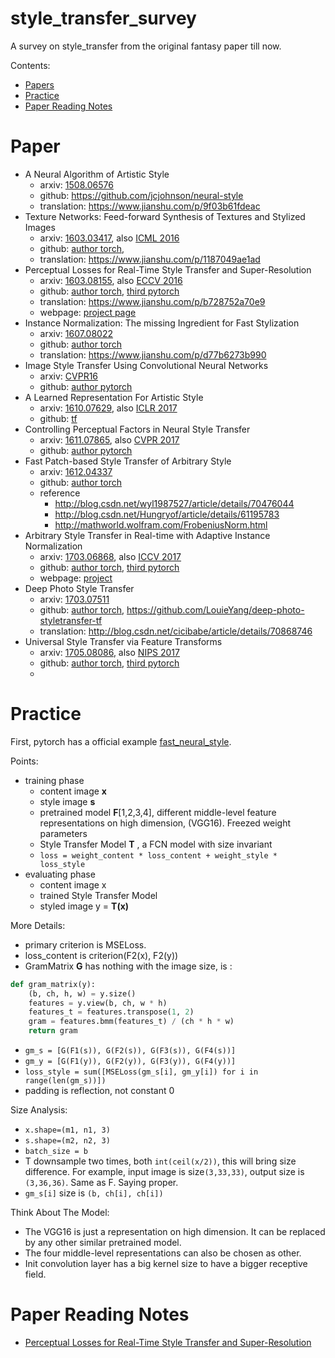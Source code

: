 # style_transfer_survey
A survey on style_transfer from the original fantasy paper till now.

Contents:
+ [Papers](#Papers)
+ [Practice](#Practice)
+ [Paper Reading Notes](#Paper-Reading-Notes)

# Paper
+ A Neural Algorithm of Artistic Style
    + arxiv: [1508.06576](https://arxiv.org/abs/1508.06576)
    + github: https://github.com/jcjohnson/neural-style
    + translation: https://www.jianshu.com/p/9f03b61fdeac
+ Texture Networks: Feed-forward Synthesis of Textures and Stylized Images
    + arxiv: [1603.03417](https://arxiv.org/abs/1603.03417), also [ICML 2016]()
    + github: [author torch](https://github.com/DmitryUlyanov/texture_nets), 
    + translation: https://www.jianshu.com/p/1187049ae1ad
+ Perceptual Losses for Real-Time Style Transfer and Super-Resolution
    + arxiv: [1603.08155](https://arxiv.org/abs/1603.08155), also [ECCV 2016]()
    + github: [author torch](https://github.com/jcjohnson/fast-neural-style), [third pytorch](https://github.com/abhiskk/fast-neural-style)
    + translation: https://www.jianshu.com/p/b728752a70e9
    + webpage: [project page](https://cs.stanford.edu/people/jcjohns/eccv16/)
+ Instance Normalization: The missing Ingredient for Fast Stylization
    + arxiv: [1607.08022](https://arxiv.org/abs/1607.08022)
    + github: [author torch](https://github.com/DmitryUlyanov/texture_nets)
    + translation: https://www.jianshu.com/p/d77b6273b990
+ Image Style Transfer Using Convolutional Neural Networks
    + arxiv: [CVPR16](https://www.cv-foundation.org/openaccess/content_cvpr_2016/html/Gatys_Image_Style_Transfer_CVPR_2016_paper.html)
    + github: [author pytorch](https://github.com/leongatys/PytorchNeuralStyleTransfer)
+ A Learned Representation For Artistic Style
    + arxiv: [1610.07629](https://arxiv.org/abs/1610.07629), also [ICLR 2017](https://openreview.net/forum?id=BJO-BuT1g&noteId=BJO-BuT1g)
    + github: [tf](https://github.com/tensorflow/magenta/tree/master/magenta/models/image_stylization)
+ Controlling Perceptual Factors in Neural Style Transfer
    + arxiv: [1611.07865](https://arxiv.org/abs/1611.07865), also [CVPR 2017]()
    + github: [author pytorch](https://github.com/leongatys/PytorchNeuralStyleTransfer)
+ Fast Patch-based Style Transfer of Arbitrary Style
    + arxiv: [1612.04337](https://arxiv.org/abs/1612.04337)
    + github: [author torch](https://github.com/rtqichen/style-swap)
    + reference
        + http://blog.csdn.net/wyl1987527/article/details/70476044
        + http://blog.csdn.net/Hungryof/article/details/61195783
        + http://mathworld.wolfram.com/FrobeniusNorm.html
+ Arbitrary Style Transfer in Real-time with Adaptive Instance Normalization 
    + arxiv: [1703.06868](https://arxiv.org/abs/1703.06868), also [ICCV 2017]()
    + github: [author torch](https://github.com/xunhuang1995/AdaIN-style), [third pytorch](https://github.com/naoto0804/pytorch-AdaIN)
    + webpage: [project](http://www.cs.cornell.edu/~xhuang/publication/adain/)
+ Deep Photo Style Transfer
    + arxiv: [1703.07511](https://arxiv.org/abs/1703.07511)
    + github: [author torch](https://github.com/luanfujun/deep-photo-styletransfer), https://github.com/LouieYang/deep-photo-styletransfer-tf
    + translation: http://blog.csdn.net/cicibabe/article/details/70868746
+ Universal Style Transfer via Feature Transforms
    + arxiv: [1705.08086](https://arxiv.org/abs/1705.08086), also [NIPS 2017]()
    + github: [author torch](https://github.com/Yijunmaverick/UniversalStyleTransfer), [third pytorch](https://github.com/sunshineatnoon/PytorchWCT)
    + 
    
# Practice
First, pytorch has a official example [fast_neural_style](https://github.com/pytorch/examples/tree/master/fast_neural_style).

Points:

+ training phase
    + content image **x**
    + style image **s**
    + pretrained model **F**[1,2,3,4], different middle-level feature representations on high dimension, 
    (VGG16). Freezed weight parameters
    + Style Transfer Model **T** , a FCN model with size invariant
    + `loss = weight_content * loss_content + weight_style * loss_style`
+ evaluating phase
    + content image x
    + trained Style Transfer Model 
    + styled image y = **T(x)**

More Details:
+ primary criterion is MSELoss.
+ loss_content is criterion(F2(x), F2(y))
+ GramMatrix **G** has nothing with the image size, is :
```python
def gram_matrix(y):
    (b, ch, h, w) = y.size()
    features = y.view(b, ch, w * h)
    features_t = features.transpose(1, 2)
    gram = features.bmm(features_t) / (ch * h * w)
    return gram
```
+ `gm_s = [G(F1(s)), G(F2(s)), G(F3(s)), G(F4(s))]`
+ `gm_y = [G(F1(y)), G(F2(y)), G(F3(y)), G(F4(y))]`
+ `loss_style = sum([MSELoss(gm_s[i], gm_y[i]) for i in range(len(gm_s))])`
+ padding is reflection, not constant 0

Size Analysis:
+ `x.shape=(m1, n1, 3)`
+ `s.shape=(m2, n2, 3)`
+ `batch_size = b`
+ T downsample two times, both `int(ceil(x/2))`, this will bring size difference. 
For example, input image is size`(3,33,33)`, output size is `(3,36,36)`. 
Same as F. Saying proper.
+ `gm_s[i]` size is `(b, ch[i], ch[i])`

Think About The Model:
+  The VGG16 is just a representation on high dimension. It can be replaced by any other 
similar pretrained model.
+ The four middle-level representations can also be chosen as other.
+ Init convolution layer has a big kernel size to have a bigger receptive field.

# Paper Reading Notes
+ [Perceptual Losses for Real-Time Style Transfer and Super-Resolution](./Perceptual_Losses.md)